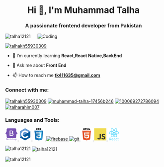 



<h1 align="center">Hi 👋, I'm Muhammad Talha</h1>
<h3 align="center">A passionate frontend developer from Pakistan</h3>
<img align="right" alt="Coding" width="400" src="https://miro.medium.com/max/1360/0*7Q3yvSIv_t0ioJ-Z.gif">

<p align="left"> <img src="https://komarev.com/ghpvc/?username=talha12121&label=Profile%20views&color=0e75b6&style=flat" alt="talha12121" /> </p>

<p align="left"> <a href="https://twitter.com/talhakh55930309" target="blank"><img src="https://img.shields.io/twitter/follow/talhakh55930309?logo=twitter&style=for-the-badge" alt="talhakh55930309" /></a> </p>

- 🌱 I’m currently learning **React,React Native,BackEnd**

- 💬 Ask me about **Front End**

- 📫 How to reach me **tk411635@gmail.com**

<h3 align="left">Connect with me:</h3>
<p align="left">
<a href="https://twitter.com/talhakh55930309" target="blank"><img align="center" src="https://raw.githubusercontent.com/rahuldkjain/github-profile-readme-generator/master/src/images/icons/Social/twitter.svg" alt="talhakh55930309" height="30" width="40" /></a>
<a href="https://linkedin.com/in/muhammad-talha-17456b246" target="blank"><img align="center" src="https://raw.githubusercontent.com/rahuldkjain/github-profile-readme-generator/master/src/images/icons/Social/linked-in-alt.svg" alt="muhammad-talha-17456b246" height="30" width="40" /></a>
<a href="https://fb.com/100069272786094" target="blank"><img align="center" src="https://raw.githubusercontent.com/rahuldkjain/github-profile-readme-generator/master/src/images/icons/Social/facebook.svg" alt="100069272786094" height="30" width="40" /></a>
<a href="https://instagram.com/talharahim007" target="blank"><img align="center" src="https://raw.githubusercontent.com/rahuldkjain/github-profile-readme-generator/master/src/images/icons/Social/instagram.svg" alt="talharahim007" height="30" width="40" /></a>
</p>

<h3 align="left">Languages and Tools:</h3>
<p align="left"> <a href="https://getbootstrap.com" target="_blank" rel="noreferrer"> <img src="https://raw.githubusercontent.com/devicons/devicon/master/icons/bootstrap/bootstrap-plain-wordmark.svg" alt="bootstrap" width="40" height="40"/> </a> <a href="https://www.cprogramming.com/" target="_blank" rel="noreferrer"> <img src="https://raw.githubusercontent.com/devicons/devicon/master/icons/c/c-original.svg" alt="c" width="40" height="40"/> </a> <a href="https://www.w3schools.com/css/" target="_blank" rel="noreferrer"> <img src="https://raw.githubusercontent.com/devicons/devicon/master/icons/css3/css3-original-wordmark.svg" alt="css3" width="40" height="40"/> </a> <a href="https://firebase.google.com/" target="_blank" rel="noreferrer"> <img src="https://www.vectorlogo.zone/logos/firebase/firebase-icon.svg" alt="firebase" width="40" height="40"/> </a> <a href="https://git-scm.com/" target="_blank" rel="noreferrer"> <img src="https://www.vectorlogo.zone/logos/git-scm/git-scm-icon.svg" alt="git" width="40" height="40"/> </a> <a href="https://www.w3.org/html/" target="_blank" rel="noreferrer"> <img src="https://raw.githubusercontent.com/devicons/devicon/master/icons/html5/html5-original-wordmark.svg" alt="html5" width="40" height="40"/> </a> <a href="https://developer.mozilla.org/en-US/docs/Web/JavaScript" target="_blank" rel="noreferrer"> <img src="https://raw.githubusercontent.com/devicons/devicon/master/icons/javascript/javascript-original.svg" alt="javascript" width="40" height="40"/> </a> <a href="https://reactjs.org/" target="_blank" rel="noreferrer"> <img src="https://raw.githubusercontent.com/devicons/devicon/master/icons/react/react-original-wordmark.svg" alt="react" width="40" height="40"/> </a> </p>

<p><img align="left" src="https://github-readme-stats.vercel.app/api/top-langs?username=talha12121&show_icons=true&locale=en&layout=compact" alt="talha12121" /></p>

<p>&nbsp;<img align="center" src="https://github-readme-stats.vercel.app/api?username=talha12121&show_icons=true&locale=en" alt="talha12121" /></p>

<p><img align="center" src="https://github-readme-streak-stats.herokuapp.com/?user=talha12121&" alt="talha12121" /></p>


